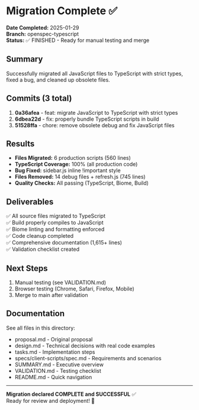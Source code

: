 # Migration Complete ✅

**Date Completed:** 2025-01-29  
**Branch:** openspec-typescript  
**Status:** ✅ FINISHED - Ready for manual testing and merge

## Summary

Successfully migrated all JavaScript files to TypeScript with strict types, fixed a bug, and cleaned up obsolete files.

## Commits (3 total)

1. **0a36afea** - feat: migrate JavaScript to TypeScript with strict types
2. **6dbea22d** - fix: properly bundle TypeScript scripts in build  
3. **51528ffa** - chore: remove obsolete debug and fix JavaScript files

## Results

- **Files Migrated:** 6 production scripts (560 lines)
- **TypeScript Coverage:** 100% (all production code)
- **Bug Fixed:** sidebar.js inline !important style
- **Files Removed:** 14 debug files + refresh.js (745 lines)
- **Quality Checks:** All passing (TypeScript, Biome, Build)

## Deliverables

✅ All source files migrated to TypeScript  
✅ Build properly compiles to JavaScript  
✅ Biome linting and formatting enforced  
✅ Code cleanup completed  
✅ Comprehensive documentation (1,615+ lines)  
✅ Validation checklist created

## Next Steps

1. Manual testing (see VALIDATION.md)
2. Browser testing (Chrome, Safari, Firefox, Mobile)
3. Merge to main after validation

## Documentation

See all files in this directory:
- proposal.md - Original proposal
- design.md - Technical decisions with real code examples
- tasks.md - Implementation steps
- specs/client-scripts/spec.md - Requirements and scenarios
- SUMMARY.md - Executive overview
- VALIDATION.md - Testing checklist
- README.md - Quick navigation

---

**Migration declared COMPLETE and SUCCESSFUL** ✅  
Ready for review and deployment! 🚀
